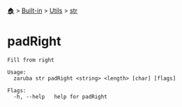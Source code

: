 <!--startTocHeader-->
[🏠](../../../README.md) > [Built-in](../../README.md) > [Utils](../README.md) > [str](README.md)
# padRight
<!--endTocHeader-->

```
Fill from right

Usage:
  zaruba str padRight <string> <length> [char] [flags]

Flags:
  -h, --help   help for padRight

```

<!--startTocSubtopic-->

<!--endTocSubtopic-->